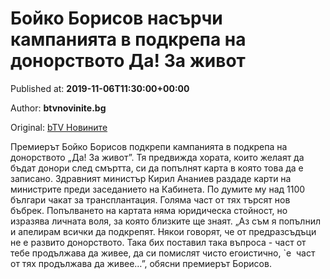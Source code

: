 
# Бойко Борисов насърчи кампанията в подкрепа на донорството Да! За живот

Published at: **2019-11-06T11:30:00+00:00**

Author: **btvnovinite.bg**

Original: [bTV Новините](https://btvnovinite.bg/bulgaria/borisov-podkrepi-kampanija-za.html)

Премиерът Бойко Борисов подкрепи кампанията в подкрепа на донорството „Да! За живот”.
Тя предвижда хората, които желаят да бъдат донори след смъртта, си да попълнят карта в която това да е записано.
Здравният министър Кирил Ананиев раздаде карти на министрите преди заседанието на Кабинета. По думите му над 1100 българи чакат за трансплантация. Голяма част от тях търсят нов бъбрек.
Попълването на картата няма юридическа стойност, но изразява личната воля, за която близките ще знаят.
„Аз съм я попълнил и апелирам всички да подкрепят. Някои говорят, че от предразсъдъци не е развито донорството. Така бих поставил така въпроса - част от тебе продължава да живее, да си помислят чисто егоистично, `e  част от тях продължава да живее…”, обясни премиерът Борисов.
